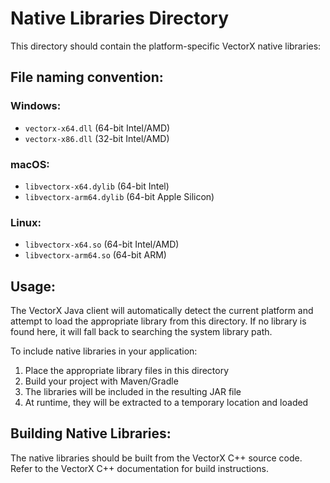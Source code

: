 # Native Libraries Directory

This directory should contain the platform-specific VectorX native libraries:

## File naming convention:

### Windows:
- `vectorx-x64.dll` (64-bit Intel/AMD)
- `vectorx-x86.dll` (32-bit Intel/AMD)

### macOS:
- `libvectorx-x64.dylib` (64-bit Intel)
- `libvectorx-arm64.dylib` (64-bit Apple Silicon)

### Linux:
- `libvectorx-x64.so` (64-bit Intel/AMD)
- `libvectorx-arm64.so` (64-bit ARM)

## Usage:

The VectorX Java client will automatically detect the current platform and attempt to load the appropriate library from this directory. If no library is found here, it will fall back to searching the system library path.

To include native libraries in your application:
1. Place the appropriate library files in this directory
2. Build your project with Maven/Gradle
3. The libraries will be included in the resulting JAR file
4. At runtime, they will be extracted to a temporary location and loaded

## Building Native Libraries:

The native libraries should be built from the VectorX C++ source code. Refer to the VectorX C++ documentation for build instructions.